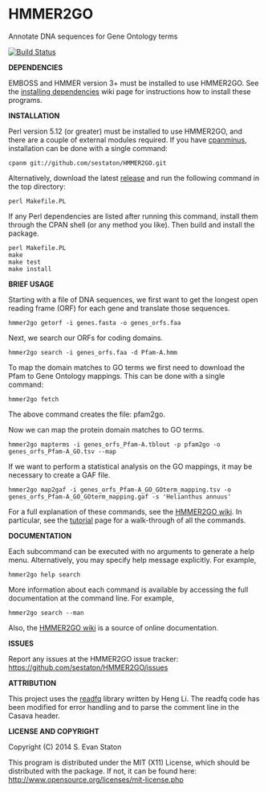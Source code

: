 HMMER2GO
========

Annotate DNA sequences for Gene Ontology terms

[![Build Status](https://travis-ci.org/sestaton/HMMER2GO.svg?branch=master)](https://travis-ci.org/sestaton/HMMER2GO)

**DEPENDENCIES**

EMBOSS and HMMER version 3+ must be installed to use HMMER2GO. See the [installing dependencies](https://github.com/sestaton/HMMER2GO/wiki/Installing-dependencies) wiki page for instructions how to install these programs.

**INSTALLATION**

Perl version 5.12 (or greater) must be installed to use HMMER2GO, and there are a couple of external modules required. If you have [cpanminus](https://metacpan.org/pod/App::cpanminus), installation can be done with a single command:

    cpanm git://github.com/sestaton/HMMER2GO.git

Alternatively, download the latest [release](https://github.com/sestaton/HMMER2GO/releases) and run the following command in the top directory:

    perl Makefile.PL

If any Perl dependencies are listed after running this command, install them through the CPAN shell (or any method you like). Then build and install the package.

    perl Makefile.PL
    make
    make test
    make install

**BRIEF USAGE**

Starting with a file of DNA sequences, we first want to get the longest open reading frame (ORF) for each gene and translate those sequences.

    hmmer2go getorf -i genes.fasta -o genes_orfs.faa

Next, we search our ORFs for coding domains. 

    hmmer2go search -i genes_orfs.faa -d Pfam-A.hmm 

To map the domain matches to GO terms we first need to download the Pfam to Gene Ontology mappings. This can be done with a single command:

    hmmer2go fetch

The above command creates the file: pfam2go.

Now we can map the protein domain matches to GO terms.

    hmmer2go mapterms -i genes_orfs_Pfam-A.tblout -p pfam2go -o genes_orfs_Pfam-A_GO.tsv --map

If we want to perform a statistical analysis on the GO mappings, it may be necessary to create a GAF file.

    hmmer2go map2gaf -i genes_orfs_Pfam-A_GO_GOterm_mapping.tsv -o genes_orfs_Pfam-A_GO_GOterm_mapping.gaf -s 'Helianthus annuus'

For a full explanation of these commands, see the [HMMER2GO wiki](https://github.com/sestaton/HMMER2GO/wiki). In particular, see the [tutorial](https://github.com/sestaton/HMMER2GO/wiki/Tutorial) page for a walk-through of all the commands.

**DOCUMENTATION**

Each subcommand can be executed with no arguments to generate a help menu. Alternatively, you may specify help message explicitly. For example,

    hmmer2go help search

More information about each command is available by accessing the full documentation at the command line. For example,

    hmmer2go search --man

Also, the [HMMER2GO wiki](https://github.com/sestaton/HMMER2GO/wiki) is a source of online documentation.

**ISSUES**

Report any issues at the HMMER2GO issue tracker: https://github.com/sestaton/HMMER2GO/issues

**ATTRIBUTION**

This project uses the [readfq](https://github.com/lh3/readfq) library written by Heng Li. The readfq code has been modified for error handling and to parse the comment line in the Casava header.

**LICENSE AND COPYRIGHT**

Copyright (C) 2014 S. Evan Staton

This program is distributed under the MIT (X11) License, which should be distributed with the package. 
If not, it can be found here: http://www.opensource.org/licenses/mit-license.php